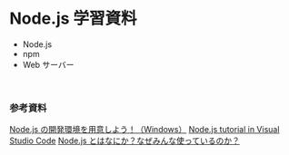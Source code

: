 # Node.js 学習資料

-   Node.js
-   npm
-   Web サーバー

<br/>

### 参考資料

[Node.js の開発環境を用意しよう！（Windows）](https://prog-8.com/docs/nodejs-env-win)
[Node.js tutorial in Visual Studio Code](https://code.visualstudio.com/docs/nodejs/nodejs-tutorial)
[Node.js とはなにか？なぜみんな使っているのか？](https://qiita.com/non_cal/items/a8fee0b7ad96e67713eb)
